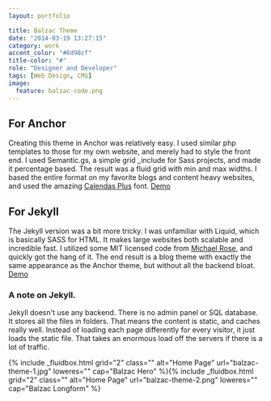 ```yaml
---
layout: portfolio

title: Balzac Theme
date: "2014-03-19 13:27:15"
category: work
accent_color: "#6d98cf"
title-color: "#"
role: "Designer and Developer"
tags: [Web Design, CMS]
image:
  feature: balzac-code.png
---
```


## For Anchor
Creating this theme in Anchor was relatively easy. I used similar php templates to those for my own website, and merely had to style the front end. I used Semantic.gs, a simple grid _include for Sass projects, and made it percentage based. The result was a fluid grid with min and max widths. I based the entire format on my favorite blogs and content heavy websites, and used the amazing [Calendas Plus](http://www.calendasplus.com/) font. 
<a href="http://gtat.me/balzac" target="_blank">Demo</a>

## For Jekyll
The Jekyll version was a bit more tricky. I was unfamiliar with Liquid, which is basically SASS for HTML. It makes large websites both scalable and incredible fast. I utilized some MIT licensed code from [Michael Rose](http://mademistakes.com/), and  quickly got the hang of it. The end result is a blog theme with exactly the same appearance as the Anchor theme, but without all the backend bloat.
<a href="http://jekyll.gtat.me/" target="_blank">Demo</a>
 

### A note on Jekyll.
Jekyll doesn't use any backend. There is no admin panel or SQL database. It stores all the files in folders. That means the content is static, and caches really well. Instead of loading each page differently for every visitor, it just loads the static file. That takes an enormous load off the servers if there is a lot of traffic.   

{% include _fluidbox.html grid="2" class="" alt="Home Page" url="balzac-theme-1.jpg" loweres="" cap="Balzac Hero" %}{% include _fluidbox.html grid="2" class="" alt="Home Page" url="balzac-theme-2.png" loweres="" cap="Balzac Longform" %}